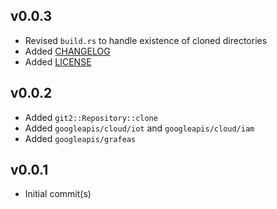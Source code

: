 
## v0.0.3

+ Revised `build.rs` to handle existence of cloned directories
+ Added [CHANGELOG](./CHANGELOG.md)
+ Added [LICENSE](./LICENSE)

## v0.0.2

+ Added `git2::Repository::clone`
+ Added `googleapis/cloud/iot` and `googleapis/cloud/iam`
+ Added `googleapis/grafeas`

## v0.0.1

+ Initial commit(s)